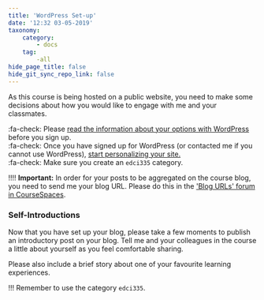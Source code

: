 ```yaml
---
title: 'WordPress Set-up'
date: '12:32 03-05-2019'
taxonomy:
    category:
        - docs
    tag:
        -all
hide_page_title: false
hide_git_sync_repo_link: false
---
```


As this course is being hosted on a public website, you need to make some decisions about how you would like to engage with me and your classmates.

:fa-check: Please [read the information about your options with WordPress](https://edtechuvic.ca/wordpress) before you sign up.<br>
:fa-check: Once you have signed up for WordPress (or contacted me if you cannot use WordPress), [start personalizing your site.](http://edtechuvic.ca/edci335/getting-started-with-wordpress/)<br>
:fa-check: Make sure you create an `edci335` category.<br>

!!!! **Important:** In order for your posts to be aggregated on the course blog, you need to send me your blog URL. Please do this in the ['Blog URLs' forum in CourseSpaces](https://coursespaces.uvic.ca/mod/forum/view.php?id=1187416).

### Self-Introductions

Now that you have set up your blog, please take a few moments to publish an introductory post on your blog. Tell me and your colleagues in the course a little about yourself as you feel comfortable sharing.

Please also include a brief story about one of your favourite learning experiences.

!!! Remember to use the category `edci335`.

